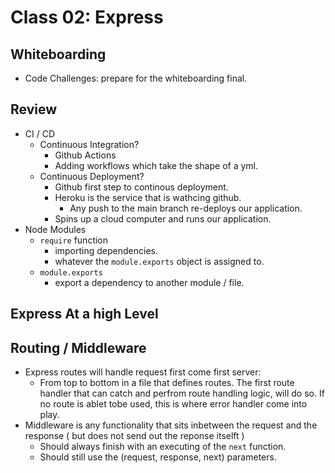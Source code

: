 # Class 02: Express

## Whiteboarding

- Code Challenges: prepare for the whiteboarding final.

## Review

- CI / CD 
  - Continuous Integration?
    - Github Actions
    - Adding workflows which take the shape of a yml.
  - Continuous Deployment?
    - Github first step to continous deployment.
    - Heroku is the service that is wathcing github.
      - Any push to the main branch re-deploys our application.
    - Spins up a cloud computer and runs our application.
- Node Modules
  - `require` function
    - importing dependencies.
    - whatever the `module.exports` object is assigned to.
  - `module.exports`
    - export a dependency to another module / file.

## Express At a high Level

## Routing / Middleware

- Express routes will handle request first come first server:
  - From top to bottom in a file that defines routes.  The first route handler that can catch and perfrom route handling logic, will do so.   If no route is ablet  tobe used, this is where error handler come into play.
- Middleware is any functionality that sits inbetween the request and the response ( but does not send out the reponse itselft )
  - Should always finish with an executing of the `next` function.
  - Should still use the (request, response, next) parameters.
